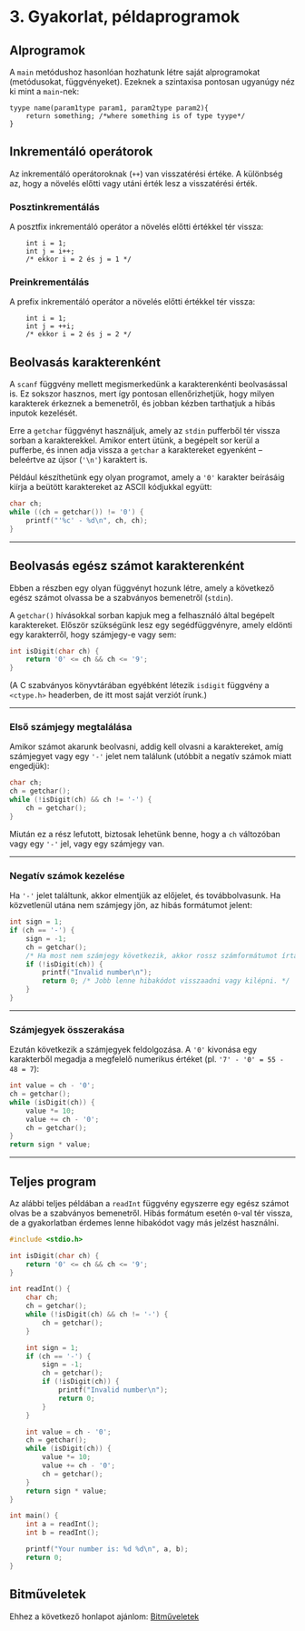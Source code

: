 # 3. Gyakorlat, példaprogramok

## Alprogramok

A `main` metódushoz hasonlóan hozhatunk létre saját alprogramokat (metódusokat, függvényeket). Ezeknek a szintaxisa pontosan ugyanúgy néz ki mint a `main`-nek:
```
tyype name(param1type param1, param2type param2){
    return something; /*where something is of type tyype*/
}
```

## Inkrementáló operátorok

Az inkrementáló operátoroknak (`++`) van visszatérési értéke. A különbség az, hogy a növelés előtti vagy utáni érték lesz a visszatérési érték.

### Posztinkrementálás
A posztfix inkrementáló operátor a növelés előtti értékkel tér vissza:
```
    int i = 1;
    int j = i++;
    /* ekkor i = 2 és j = 1 */
```

### Preinkrementálás
A prefix inkrementáló operátor a növelés előtti értékkel tér vissza:
```
    int i = 1;
    int j = ++i;
    /* ekkor i = 2 és j = 2 */
```

## Beolvasás karakterenként

A `scanf` függvény mellett megismerkedünk a karakterenkénti beolvasással is. Ez sokszor hasznos, mert így pontosan ellenőrizhetjük, hogy milyen karakterek érkeznek a bemenetről, és jobban kézben tarthatjuk a hibás inputok kezelését.  

Erre a `getchar` függvényt használjuk, amely az `stdin` pufferből tér vissza sorban a karakterekkel. Amikor entert ütünk, a begépelt sor kerül a pufferbe, és innen adja vissza a `getchar` a karaktereket egyenként – beleértve az újsor (`'\n'`) karaktert is.  

Például készíthetünk egy olyan programot, amely a `'0'` karakter beírásáig kiírja a beütött karaktereket az ASCII kódjukkal együtt:

```c
char ch;
while ((ch = getchar()) != '0') {
    printf("'%c' - %d\n", ch, ch);
}
````

---

## Beolvasás egész számot karakterenként

Ebben a részben egy olyan függvényt hozunk létre, amely a következő egész számot olvassa be a szabványos bemenetről (`stdin`).

A `getchar()` hívásokkal sorban kapjuk meg a felhasználó által begépelt karaktereket. Először szükségünk lesz egy segédfüggvényre, amely eldönti egy karakterről, hogy számjegy-e vagy sem:

```c
int isDigit(char ch) {
    return '0' <= ch && ch <= '9';
}
```

(A C szabványos könyvtárában egyébként létezik `isdigit` függvény a `<ctype.h>` headerben, de itt most saját verziót írunk.)

---

### Első számjegy megtalálása

Amikor számot akarunk beolvasni, addig kell olvasni a karaktereket, amíg számjegyet vagy egy `'-'` jelet nem találunk (utóbbit a negatív számok miatt engedjük):

```c
char ch;
ch = getchar();
while (!isDigit(ch) && ch != '-') {
    ch = getchar();
}
```

Miután ez a rész lefutott, biztosak lehetünk benne, hogy a `ch` változóban vagy egy `'-'` jel, vagy egy számjegy van.

---

### Negatív számok kezelése

Ha `'-'` jelet találtunk, akkor elmentjük az előjelet, és továbbolvasunk. Ha közvetlenül utána nem számjegy jön, az hibás formátumot jelent:

```c
int sign = 1;
if (ch == '-') {
    sign = -1;
    ch = getchar();
    /* Ha most nem számjegy következik, akkor rossz számformátumot írtak be. */
    if (!isDigit(ch)) {
        printf("Invalid number\n");
        return 0; /* Jobb lenne hibakódot visszaadni vagy kilépni. */
    }
}
```

---

### Számjegyek összerakása

Ezután következik a számjegyek feldolgozása. A `'0'` kivonása egy karakterből megadja a megfelelő numerikus értéket (pl. `'7' - '0' = 55 - 48 = 7`):

```c
int value = ch - '0';
ch = getchar();
while (isDigit(ch)) {
    value *= 10;
    value += ch - '0';
    ch = getchar();
}
return sign * value;
```

---

## Teljes program

Az alábbi teljes példában a `readInt` függvény egyszerre egy egész számot olvas be a szabványos bemenetről. Hibás formátum esetén `0`-val tér vissza, de a gyakorlatban érdemes lenne hibakódot vagy más jelzést használni.

```c
#include <stdio.h>

int isDigit(char ch) {
    return '0' <= ch && ch <= '9';
}

int readInt() {
    char ch;
    ch = getchar();
    while (!isDigit(ch) && ch != '-') {
        ch = getchar();
    }

    int sign = 1;
    if (ch == '-') {
        sign = -1;
        ch = getchar();
        if (!isDigit(ch)) {
            printf("Invalid number\n");
            return 0;
        }
    }

    int value = ch - '0';
    ch = getchar();
    while (isDigit(ch)) {
        value *= 10;
        value += ch - '0';
        ch = getchar();
    }
    return sign * value;
}

int main() {
    int a = readInt();
    int b = readInt();

    printf("Your number is: %d %d\n", a, b);
    return 0;
}
```

## Bitműveletek

Ehhez a következő honlapot ajánlom: [Bitműveletek](https://www.geeksforgeeks.org/bitwise-operators-in-c-cpp/)
